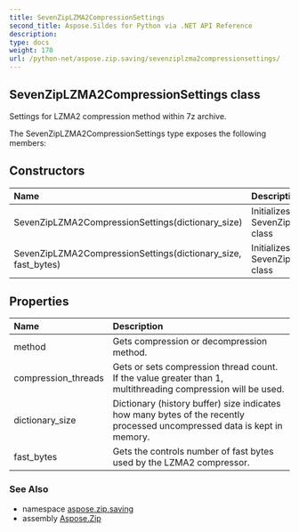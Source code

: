 ```yaml
---
title: SevenZipLZMA2CompressionSettings
second_title: Aspose.Sildes for Python via .NET API Reference
description: 
type: docs
weight: 170
url: /python-net/aspose.zip.saving/sevenziplzma2compressionsettings/
---
```


## SevenZipLZMA2CompressionSettings class

Settings for LZMA2 compression method within 7z archive.

The SevenZipLZMA2CompressionSettings type exposes the following members:
## Constructors
| Name | Description |
| :- | :- |
|SevenZipLZMA2CompressionSettings(dictionary_size)|Initializes a new instance of the SevenZipLZMA2CompressionSettings class|
|SevenZipLZMA2CompressionSettings(dictionary_size, fast_bytes)|Initializes a new instance of the SevenZipLZMA2CompressionSettings class|
## Properties
| Name | Description |
| :- | :- |
|method|Gets compression or decompression method.|
|compression_threads|Gets or sets compression thread count. If the value greater than 1, multithreading compression will be used.|
|dictionary_size|Dictionary (history buffer) size indicates how many bytes of the recently processed uncompressed data is kept in memory.|
|fast_bytes|Gets the controls number of fast bytes used by the LZMA2 compressor.|

### See Also

* namespace [aspose.zip.saving](/zip/python-net/aspose.zip.saving/)
* assembly [Aspose.Zip](/zip/python-net/)

